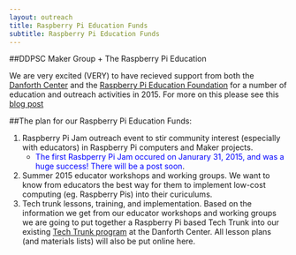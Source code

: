 ```yaml
---
layout: outreach
title: Raspberry Pi Education Funds
subtitle: Raspberry Pi Education Funds
---
```


##DDPSC Maker Group + The Raspberry Pi Education

We are very excited (VERY) to have recieved support from both the [Danforth Center](http://www.danforthcenter.org/)
and the [Raspberry Pi Education Foundation](http://www.raspberrypi.org/education-fund/) for a number of education and outreach activities in 2015.
For more on this please see this [blog post](http://www.danforthcenter.org/news-media/roots-shoots-blog/blog-item/danforth-center-s-maker-group-receives-funding-to-support-local-stem-outreach)

##The plan for our Raspberry Pi Education Funds:  

1.  Raspberry Pi Jam outreach event to stir community interest (especially with educators) in Raspberry Pi computers and Maker projects.  
      * <font color='blue'>The first Rasbperry Pi Jam occured on Janurary 31, 2015, and was a huge success! There will be a post soon</font>.  
2.  Summer 2015 educator workshops and working groups. We want to know from educators the best way for them to implement low-cost computing (eg. Raspberry Pis)
into their curiculums.  
3.  Tech trunk lessons, training, and implementation. Based on the information we get from our educator workshops and working groups we are
going to put together a Raspberry Pi based Tech Trunk into our existing [Tech Trunk program](http://www.danforthcenter.org/education-outreach/science-education/tech-trunks) at the Danforth Center.
All lesson plans (and materials lists) will also be put online here.  